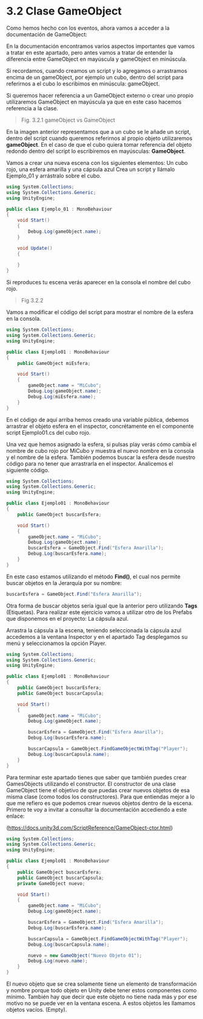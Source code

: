 # 3.2 Clase GameObject

Como hemos hecho con los eventos, ahora vamos a acceder a la documentación de GameObject:
[](https://docs.unity3d.com/ScriptReference/GameObject.html)

En la documentación encontramos varios aspectos importantes que vamos a tratar en este apartado, pero antes vamos a tratar de entender la diferencia entre GameObject en mayúscula y gameObject en minúscula.

Si recordamos, cuando creamos un script y lo agregamos o arrastramos encima de un gameObject, por ejemplo un cubo, dentro del script para referirnos a el cubo lo escribimos en minúscula: gameObject.

Si queremos hacer referencia a un GameObject externo o crear uno propio utilizaremos GameObject en mayúscula ya que en este caso hacemos referencia a la clase.

> Fig. 3.2.1 gameObject vs GameObject

En la imagen anterior representamos que a un cubo se le añade un script, dentro del script cuando queremos referirnos al propio objeto utilizaremos **gameObject**. En el caso de que el cubo quiera tomar referencia del objeto redondo dentro del script lo escribiremos en mayúsculas: **GameObject**.

Vamos a crear una nueva escena con los siguientes elementos: Un cubo rojo, una esfera amarilla y una cápsula azul Crea un script y llámalo Ejemplo_01 y arrástralo sobre el cubo.

````C#
using System.Collections;
using System.Collections.Generic;
using UnityEngine;

public class Ejemplo_01 : MonoBehaviour
{
    void Start()
    {
        Debug.Log(gameObject.name);
    }

    void Update()
    {
        
    }
}
````

Si reproduces tu escena verás aparecer en la consola el nombre del cubo rojo.

> Fig 3.2.2 

Vamos a modificar el código del script para mostrar el nombre de la esfera en la consola.

````C#
using System.Collections;
using System.Collections.Generic;
using UnityEngine;

public class Ejemplo01 : MonoBehaviour
{
    public GameObject miEsfera;

    void Start()
    {
        gameObject.name = "MiCubo";
        Debug.Log(gameObject.name);
        Debug.Log(miEsfera.name);
    }
}

````
En el código de aquí arriba hemos creado una variable pública, debemos arrastrar el objeto esfera en el inspector, concrétamente en el componente script Ejemplo01.cs del cubo rojo.

Una vez que hemos asignado la esfera, si pulsas play verás cómo cambia el nombre de cubo rojo por MiCubo y muestra el nuevo nombre en la consola y el nombre de la esfera.
También podemos buscar la esfera desde nuestro código para no tener que arrastrarla en el inspector. Analicemos el siguiente código.

````C#
using System.Collections;
using System.Collections.Generic;
using UnityEngine;

public class Ejemplo01 : MonoBehaviour
{
    public GameObject buscarEsfera;

    void Start()
    {
        gameObject.name = "MiCubo";
        Debug.Log(gameObject.name);
        buscarEsfera = GameObject.Find("Esfera Amarilla");
        Debug.Log(buscarEsfera.name);
    }
}
````
En este caso estamos utilizando el método **Find()**, el cual nos permite buscar objetos en la Jerarquía por su nombre:

````C#
buscarEsfera = GameObject.Find("Esfera Amarilla");
````

Otra forma de buscar objetos sería igual que la anterior pero utilizando **Tags** (Etiquetas). Para realizar este ejercicio vamos a utilizar otro de los Prefabs que disponemos en el proyecto: La cápsula azul.

Arrastra la cápsula a la escena, teniendo seleccionada la cápsula azul accedemos a la ventana Inspector y en el apartado Tag desplegamos su menú y seleccionamos la opción Player.

````C#
using System.Collections;
using System.Collections.Generic;
using UnityEngine;

public class Ejemplo01 : MonoBehaviour
{
    public GameObject buscarEsfera;
    public GameObject buscarCapsula;

    void Start()
    {
        gameObject.name = "MiCubo";
        Debug.Log(gameObject.name);

        buscarEsfera = GameObject.Find("Esfera Amarilla");
        Debug.Log(buscarEsfera.name);

        buscarCapsula = GameObject.FindGameObjectWithTag("Player");
        Debug.Log(buscarCapsula.name);
    }
}
````
Para terminar este apartado tienes que saber que también puedes crear GamesObjects utilizando el constructor. El constructor de una clase GameObject tiene el objetivo de que puedas crear nuevos objetos de esa misma clase (como todos los constructores). Para que entiendas mejor a lo que me refiero es que podemos crear nuevos objetos dentro de la escena. Primero te voy a invitar a consultar la documentación accediendo a este enlace:

(https://docs.unity3d.com/ScriptReference/GameObject-ctor.html)

````C#
using System.Collections;
using System.Collections.Generic;
using UnityEngine;

public class Ejemplo01 : MonoBehaviour
{
    public GameObject buscarEsfera;
    public GameObject buscarCapsula;
    private GameObject nuevo;

    void Start()
    {
        gameObject.name = "MiCubo";
        Debug.Log(gameObject.name);

        buscarEsfera = GameObject.Find("Esfera Amarilla");
        Debug.Log(buscarEsfera.name);

        buscarCapsula = GameObject.FindGameObjectWithTag("Player");
        Debug.Log(buscarCapsula.name);

        nuevo = new GameObject("Nuevo Objeto 01");
        Debug.Log(nuevo.name);
    }
}
````
El nuevo objeto que se crea solamente tiene un elemento de transformación y nombre porque todo objeto en Unity debe tener estos componentes como mínimo. También hay que decir que este objeto no tiene nada más y por ese motivo no se puede ver en la ventana escena. A estos objetos les llamamos objetos vacíos. (Empty).



